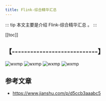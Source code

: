 ```yaml
---
title: Flink-综合精华汇总
---
```


::: tip
本文主要是介绍 Flink-综合精华汇总 。
:::

[[toc]]

## 【----------------------------】
<img class= "zoom-custom-imgs" :src="$withBase('/assets/img/dc/intro/intro-1.png')" alt="wxmp">
<img class= "zoom-custom-imgs" :src="$withBase('/assets/img/dc/intro/intro-1.png')" alt="wxmp">

<img class= "zoom-custom-imgs" :src="$withBase('/assets/img/dc/intro/intro-1.png')" alt="wxmp">
<img class= "zoom-custom-imgs" :src="$withBase('/assets/img/dc/intro/intro-1.png')" alt="wxmp">



## 参考文章
* https://www.jianshu.com/p/d5ccb3aaabc5